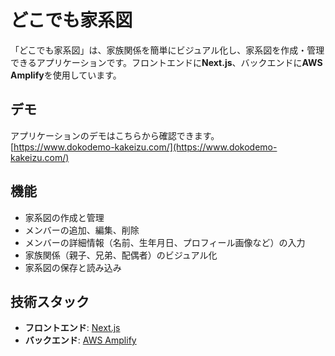 # どこでも家系図

「どこでも家系図」は、家族関係を簡単にビジュアル化し、家系図を作成・管理できるアプリケーションです。フロントエンドに**Next.js**、バックエンドに**AWS Amplify**を使用しています。

## デモ

アプリケーションのデモはこちらから確認できます。
[https://www.dokodemo-kakeizu.com/](https://www.dokodemo-kakeizu.com/)

## 機能

- 家系図の作成と管理
- メンバーの追加、編集、削除
- メンバーの詳細情報（名前、生年月日、プロフィール画像など）の入力
- 家族関係（親子、兄弟、配偶者）のビジュアル化
- 家系図の保存と読み込み

## 技術スタック
- **フロントエンド**: [Next.js](https://nextjs.org/)
- **バックエンド**: [AWS Amplify](https://aws.amazon.com/amplify/)